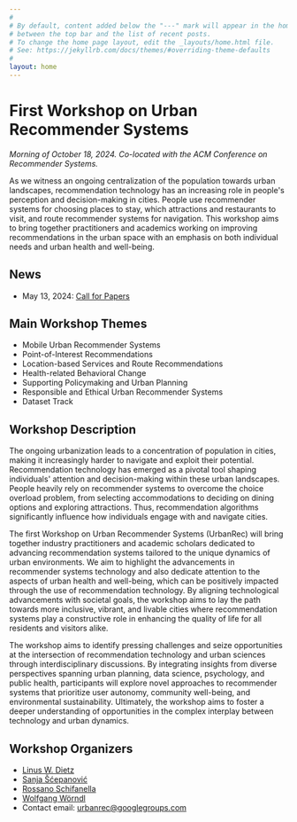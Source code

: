 ```yaml
---
#
# By default, content added below the "---" mark will appear in the home page
# between the top bar and the list of recent posts.
# To change the home page layout, edit the _layouts/home.html file.
# See: https://jekyllrb.com/docs/themes/#overriding-theme-defaults
#
layout: home
---
```


# First Workshop on Urban Recommender Systems

*Morning of October 18, 2024. Co-located with the ACM Conference on Recommender Systems.*

As we witness an ongoing centralization of the population towards urban landscapes, recommendation technology has an increasing role in people's perception and decision-making in cities. People use recommender systems for choosing places to stay, which attractions and restaurants to visit, and route recommender systems for navigation.
This workshop aims to bring together practitioners and academics working on improving recommendations in the urban space with an emphasis on both individual needs and urban health and well-being.


## News

- May 13, 2024: [Call for Papers](https://urbanrec.github.io/UrbanRec2024/call/)

## Main Workshop Themes

- Mobile Urban Recommender Systems
- Point-of-Interest Recommendations
- Location-based Services and Route Recommendations
- Health-related Behavioral Change
- Supporting Policymaking and Urban Planning
- Responsible and Ethical Urban Recommender Systems
- Dataset Track


## Workshop Description

The ongoing urbanization leads to a concentration of population in cities, making it increasingly harder to navigate and exploit their potential. Recommendation technology has emerged as a pivotal tool shaping individuals' attention and decision-making within these urban landscapes. People heavily rely on recommender systems to overcome the choice overload problem, from selecting accommodations to deciding on dining options and exploring attractions. Thus, recommendation algorithms significantly influence how individuals engage with and navigate cities.

The first Workshop on Urban Recommender Systems (UrbanRec) will bring together industry practitioners and academic scholars dedicated to advancing recommendation systems tailored to the unique dynamics of urban environments. We aim to highlight the advancements in recommender systems technology and also dedicate attention to the aspects of urban health and well-being, which can be positively impacted through the use of recommendation technology. By aligning technological advancements with societal goals, the workshop aims to lay the path towards more inclusive, vibrant, and livable cities where recommendation systems play a constructive role in enhancing the quality of life for all residents and visitors alike.

The workshop aims to identify pressing challenges and seize opportunities at the intersection of recommendation technology and urban sciences through interdisciplinary discussions. By integrating insights from diverse perspectives spanning urban planning, data science, psychology, and public health, participants will explore novel approaches to recommender systems that prioritize user autonomy, community well-being, and environmental sustainability. Ultimately, the workshop aims to foster a deeper understanding of opportunities in the complex interplay between technology and urban dynamics.

## Workshop Organizers

- [Linus W. Dietz](https://linusdietz.com)
- [Sanja Šćepanović](https://www.bell-labs.com/about/researcher-profiles/sanjascepanovic)
- [Rossano Schifanella](http://www.di.unito.it/~schifane)
- [Wolfgang Wörndl](https://www.ce.cit.tum.de/cm/research-group/wolfgang-woerndl)
- Contact email: [urbanrec@googlegroups.com](mailto:urbanrec@googlegroups.com)
